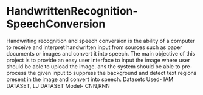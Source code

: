 # HandwrittenRecognition-SpeechConversion

Handwriting recognition and speech conversion is the ability of a computer to receive and interpret handwritten input from sources such as paper documents or images and convert it into speech. The main objective of this project is to provide an easy user interface to input the image where user should be able to upload the image.
ans the system should be able to pre-process the given input to suppress the background and detect text regions present in the image and convert into speech.
Datasets Used- IAM DATASET, LJ DATASET
Model- CNN,RNN
